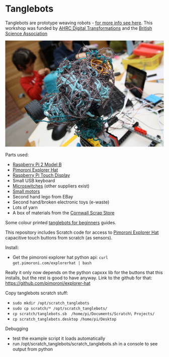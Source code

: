 # Tanglebots

Tanglebots are prototype weaving robots -
[for more info see here](http://fo.am/tanglebots). This workshop was funded by [AHRC Digital Transformations](http://www.ahrc.ac.uk/research/fundedthemesandprogrammes/themes/digitaltransformations/) and the [British Science Association](http://www.britishscienceassociation.org/)

![](figures/tanglebot.jpg)

Parts used:

  * [Raspberry Pi 2 Model B](https://www.raspberrypi.org/products/raspberry-pi-2-model-b/)
  * [Pimoroni Explorer Hat](https://shop.pimoroni.com/products/explorer-hat)
  * [Raspberry Pi Touch Display](https://www.raspberrypi.org/products/raspberry-pi-touch-display/)
  * Small USB keyboard
  * [Microswitches](http://uk.rs-online.com/web/p/microswitches/0515690/) (other suppliers exist)
  * [Small motors](http://uk.rs-online.com/web/p/dc-motors/2389692/)
  * Second hand lego from EBay
  * Second hand/broken electronic toys (e-waste)
  * Lots of yarn
  * A box of materials from the [Cornwall Scrap Store](http://www.cornwallscrapstore.co.uk/)

Some colour printed [tanglebots for beginners](guide/guide.md) guides.

This repository includes Scratch code for access to [Pimoroni Explorer
Hat](https://shop.pimoroni.com/products/explorer-hat) capacitive touch buttons from scratch (as sensors).

Install: 

- Get the pimoroni explorer hat python api: `curl get.pimoroni.com/explorerhat | bash`

Really it only now depends on the python capxxx lib for the buttons that this installs, but the rest is good to have anyway.
Link to the github for that: https://github.com/pimoroni/explorer-hat

Copy tanglebots scratch stuff:
- `sudo mkdir /opt/scratch_tanglebots`
- `sudo cp scratch/* /opt/scratch_tanglebots/`
- `cp scratch/tanglebots.sb  /home/pi/Documents/Scratch\ Projects/`
- `cp scratch_tanglebots.desktop /home/pi/Desktop`

Debugging 
- test the example script it loads automatically
- run /opt/scratch_tanglebots/scratch_tanglebots.sh in a console to see output from python
